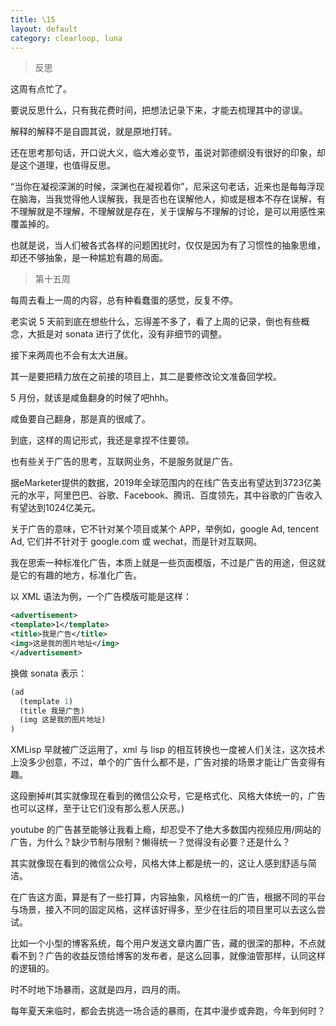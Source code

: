 ```yaml
---
title: \15
layout: default
category: clearloop, luna
---
```


> 反思

这周有点忙了。

要说反思什么，只有我花费时间，把想法记录下来，才能去梳理其中的谬误。

解释的解释不是自圆其说，就是原地打转。

还在思考那句话，开口说大义，临大难必变节，虽说对郭德纲没有很好的印象，却是这个道理，也值得反思。

“当你在凝视深渊的时候，深渊也在凝视着你”，尼采这句老话，近来也是每每浮现在脑海，当我觉得他人误解我，我是否也在误解他人，抑或是根本不存在误解，有不理解就是不理解，不理解就是存在，关于误解与不理解的讨论，是可以用感性来覆盖掉的。

也就是说，当人们被各式各样的问题困扰时，仅仅是因为有了习惯性的抽象思维，却还不够抽象，是一种尴尬有趣的局面。


> 第十五周

每周去看上一周的内容，总有种看蠢蛋的感觉，反复不停。

老实说 5 天前到底在想些什么，忘得差不多了，看了上周的记录，倒也有些概念，大抵是对 sonata 进行了优化，没有非细节的调整。

接下来两周也不会有太大进展。

其一是要把精力放在之前接的项目上，其二是要修改论文准备回学校。

5 月份，就该是咸鱼翻身的时候了吧hhh。

咸鱼要自己翻身，那是真的很咸了。

到底，这样的周记形式，我还是拿捏不住要领。

也有些关于广告的思考，互联网业务，不是服务就是广告。

据eMarketer提供的数据，2019年全球范围内的在线广告支出有望达到3723亿美元的水平，阿里巴巴、谷歌、Facebook、腾讯、百度领先，其中谷歌的广告收入有望达到1024亿美元。

关于广告的意味，它不针对某个项目或某个 APP，举例如，google Ad, tencent Ad, 它们并不针对于 google.com 或 wechat，而是针对互联网。

我在思索一种标准化广告，本质上就是一些页面模版，不过是广告的用途，但这就是它的有趣的地方，标准化广告。

以 XML 语法为例，一个广告模版可能是这样：

```xml
<advertisement>
<template>1</template>
<title>我是广告</title>
<img>这是我的图片地址</img>
</advertisement>
```

换做 sonata 表示：

```lisp
(ad
  (template 1)
  (title 我是广告)
  (img 这是我的图片地址)
)
```

XMLisp 早就被广泛运用了，xml 与 lisp 的相互转换也一度被人们关注，这次技术上没多少创意，不过，单个的广告什么都不是，广告对接的场景才能让广告变得有趣。

这段删掉#(其实就像现在看到的微信公众号，它是格式化、风格大体统一的，广告也可以这样，至于让它们没有那么惹人厌恶。)

youtube 的广告甚至能够让我看上瘾，却忍受不了绝大多数国内视频应用/网站的广告，为什么？缺少节制与限制？懒得统一？觉得没有必要？还是什么？

其实就像现在看到的微信公众号，风格大体上都是统一的，这让人感到舒适与简洁。

在广告这方面，算是有了一些打算，内容抽象，风格统一的广告，根据不同的平台与场景，接入不同的固定风格，这样该好得多，至少在往后的项目里可以去这么尝试。

比如一个小型的博客系统，每个用户发送文章内置广告，藏的很深的那种，不点就看不到？广告的收益反馈给博客的发布者，是这么回事，就像油管那样，认同这样的逻辑的。

时不时地下场暴雨，这就是四月，四月的雨。

每年夏天来临时，都会去挑选一场合适的暴雨，在其中漫步或奔跑，今年到何时？
